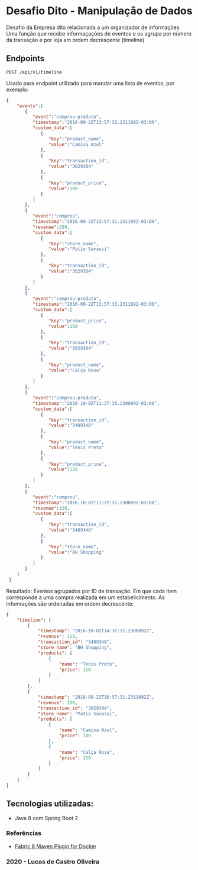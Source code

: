 # Desafio Dito - Manipulação de Dados

Desafio da Empresa dito relacionada a um organizador de informações. Uma função que recebe informaçações de eventos e 
os agrupa por número da transação e por loja em ordem decrescente (timeline)

## Endpoints

    POST /api/v1/timeline

Usado para endpoint utilizado para mandar uma lista de eventos, por exemplo:

```json
{
    "events":[
       {
          "event":"comprou-produto",
          "timestamp":"2016-09-22T13:57:32.2311892-03:00",
          "custom_data":[
             {
                "key":"product_name",
                "value":"Camisa Azul"
             },
             {
                "key":"transaction_id",
                "value":"3029384"
             },
             {
                "key":"product_price",
                "value":100
             }
          ]
       },
       {
          "event":"comprou",
          "timestamp":"2016-09-22T13:57:31.2311892-03:00",
          "revenue":250,
          "custom_data":[
             {
                "key":"store_name",
                "value":"Patio Savassi"
             },
             {
                "key":"transaction_id",
                "value":"3029384"
             }
          ]
       },
       {
          "event":"comprou-produto",
          "timestamp":"2016-09-22T13:57:33.2311892-03:00",
          "custom_data":[
             {
                "key":"product_price",
                "value":150
             },
             {
                "key":"transaction_id",
                "value":"3029384"
             },
             {
                "key":"product_name",
                "value":"Calça Rosa"
             }
          ]
       },
       {
          "event":"comprou-produto",
          "timestamp":"2016-10-02T11:37:35.2300892-03:00",
          "custom_data":[
             {
                "key":"transaction_id",
                "value":"3409340"
             },
             {
                "key":"product_name",
                "value":"Tenis Preto"
             },
             {
                "key":"product_price",
                "value":120
             }
          ]
       },
       {
          "event":"comprou",
          "timestamp":"2016-10-02T11:37:31.2300892-03:00",
          "revenue":120,
          "custom_data":[
             {
                "key":"transaction_id",
                "value":"3409340"
             },
             {
                "key":"store_name",
                "value":"BH Shopping"
             }
          ]
       }
    ]
 }
```

Resultado: Eventos agrupados por ID de transação. Em que cada item corresponde a uma compra realizada em
um estabelicimento. As infomrações são ordenadas em ordem decrescente:

```json
{
    "timeline": [
        {
            "timestamp": "2016-10-02T14:37:31.2300892Z",
            "revenue": 120,
            "transaction_id": "3409340",
            "store_name": "BH Shopping",
            "products": [
                {
                    "name": "Tenis Preto",
                    "price": 120
                }
            ]
        },
        {
            "timestamp": "2016-09-22T16:57:31.2311892Z",
            "revenue": 250,
            "transaction_id": "3029384",
            "store_name": "Patio Savassi",
            "products": [
                {
                    "name": "Camisa Azul",
                    "price": 100
                },
                {
                    "name": "Calça Rosa",
                    "price": 150
                }
            ]
        }
    ]
}
```

## Tecnologias utilizadas:

* Java 8 com Spring Boot 2

### Referências

* [Fabric 8 Maven Plugin for Docker](https://dmp.fabric8.io/)

### 2020 - Lucas de Castro Oliveira